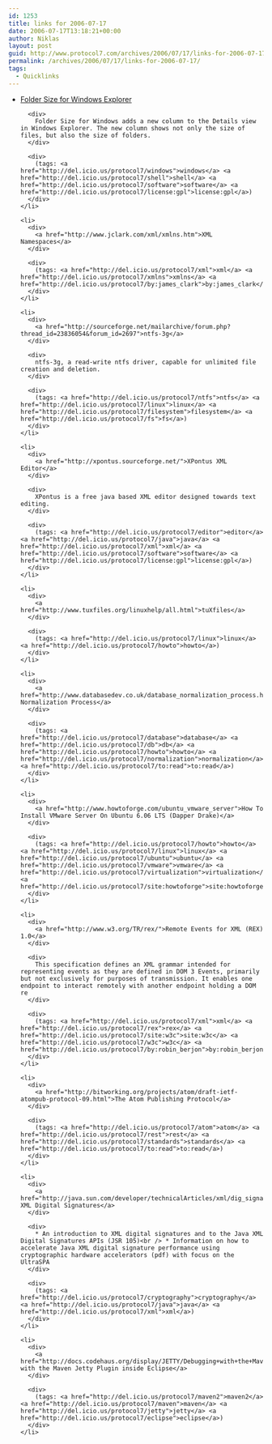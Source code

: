 ```yaml
---
id: 1253
title: links for 2006-07-17
date: 2006-07-17T13:18:21+00:00
author: Niklas
layout: post
guid: http://www.protocol7.com/archives/2006/07/17/links-for-2006-07-17/
permalink: /archives/2006/07/17/links-for-2006-07-17/
tags:
  - Quicklinks
---
```

<div class='microid-a1b44990588eb7c0d0d0c8c050fa54f77f87d698'>
  <ul>
    <li>
      <div>
        <a href="http://foldersize.sourceforge.net/">Folder Size for Windows Explorer</a>
      </div>
      
      <div>
        Folder Size for Windows adds a new column to the Details view in Windows Explorer. The new column shows not only the size of files, but also the size of folders.
      </div>
      
      <div>
        (tags: <a href="http://del.icio.us/protocol7/windows">windows</a> <a href="http://del.icio.us/protocol7/shell">shell</a> <a href="http://del.icio.us/protocol7/software">software</a> <a href="http://del.icio.us/protocol7/license:gpl">license:gpl</a>)
      </div>
    </li>
    
    <li>
      <div>
        <a href="http://www.jclark.com/xml/xmlns.htm">XML Namespaces</a>
      </div>
      
      <div>
        (tags: <a href="http://del.icio.us/protocol7/xml">xml</a> <a href="http://del.icio.us/protocol7/xmlns">xmlns</a> <a href="http://del.icio.us/protocol7/by:james_clark">by:james_clark</a>)
      </div>
    </li>
    
    <li>
      <div>
        <a href="http://sourceforge.net/mailarchive/forum.php?thread_id=23836054&forum_id=2697">ntfs-3g</a>
      </div>
      
      <div>
        ntfs-3g, a read-write ntfs driver, capable for unlimited file creation and deletion.
      </div>
      
      <div>
        (tags: <a href="http://del.icio.us/protocol7/ntfs">ntfs</a> <a href="http://del.icio.us/protocol7/linux">linux</a> <a href="http://del.icio.us/protocol7/filesystem">filesystem</a> <a href="http://del.icio.us/protocol7/fs">fs</a>)
      </div>
    </li>
    
    <li>
      <div>
        <a href="http://xpontus.sourceforge.net/">XPontus XML Editor</a>
      </div>
      
      <div>
        XPontus is a free java based XML editor designed towards text editing.
      </div>
      
      <div>
        (tags: <a href="http://del.icio.us/protocol7/editor">editor</a> <a href="http://del.icio.us/protocol7/java">java</a> <a href="http://del.icio.us/protocol7/xml">xml</a> <a href="http://del.icio.us/protocol7/software">software</a> <a href="http://del.icio.us/protocol7/license:gpl">license:gpl</a>)
      </div>
    </li>
    
    <li>
      <div>
        <a href="http://www.tuxfiles.org/linuxhelp/all.html">tuXfiles</a>
      </div>
      
      <div>
        (tags: <a href="http://del.icio.us/protocol7/linux">linux</a> <a href="http://del.icio.us/protocol7/howto">howto</a>)
      </div>
    </li>
    
    <li>
      <div>
        <a href="http://www.databasedev.co.uk/database_normalization_process.html">Database Normalization Process</a>
      </div>
      
      <div>
        (tags: <a href="http://del.icio.us/protocol7/database">database</a> <a href="http://del.icio.us/protocol7/db">db</a> <a href="http://del.icio.us/protocol7/howto">howto</a> <a href="http://del.icio.us/protocol7/normalization">normalization</a> <a href="http://del.icio.us/protocol7/to:read">to:read</a>)
      </div>
    </li>
    
    <li>
      <div>
        <a href="http://www.howtoforge.com/ubuntu_vmware_server">How To Install VMware Server On Ubuntu 6.06 LTS (Dapper Drake)</a>
      </div>
      
      <div>
        (tags: <a href="http://del.icio.us/protocol7/howto">howto</a> <a href="http://del.icio.us/protocol7/linux">linux</a> <a href="http://del.icio.us/protocol7/ubuntu">ubuntu</a> <a href="http://del.icio.us/protocol7/vmware">vmware</a> <a href="http://del.icio.us/protocol7/virtualization">virtualization</a> <a href="http://del.icio.us/protocol7/site:howtoforge">site:howtoforge</a>)
      </div>
    </li>
    
    <li>
      <div>
        <a href="http://www.w3.org/TR/rex/">Remote Events for XML (REX) 1.0</a>
      </div>
      
      <div>
        This specification defines an XML grammar intended for representing events as they are defined in DOM 3 Events, primarily but not exclusively for purposes of transmission. It enables one endpoint to interact remotely with another endpoint holding a DOM re
      </div>
      
      <div>
        (tags: <a href="http://del.icio.us/protocol7/xml">xml</a> <a href="http://del.icio.us/protocol7/rex">rex</a> <a href="http://del.icio.us/protocol7/site:w3c">site:w3c</a> <a href="http://del.icio.us/protocol7/w3c">w3c</a> <a href="http://del.icio.us/protocol7/by:robin_berjon">by:robin_berjon</a>)
      </div>
    </li>
    
    <li>
      <div>
        <a href="http://bitworking.org/projects/atom/draft-ietf-atompub-protocol-09.html">The Atom Publishing Protocol</a>
      </div>
      
      <div>
        (tags: <a href="http://del.icio.us/protocol7/atom">atom</a> <a href="http://del.icio.us/protocol7/rest">rest</a> <a href="http://del.icio.us/protocol7/standards">standards</a> <a href="http://del.icio.us/protocol7/to:read">to:read</a>)
      </div>
    </li>
    
    <li>
      <div>
        <a href="http://java.sun.com/developer/technicalArticles/xml/dig_signatures/">Java XML Digital Signatures</a>
      </div>
      
      <div>
        * An introduction to XML digital signatures and to the Java XML Digital Signatures APIs (JSR 105)<br /> * Information on how to accelerate Java XML digital signature performance using cryptographic hardware accelerators (pdf) with focus on the UltraSPA
      </div>
      
      <div>
        (tags: <a href="http://del.icio.us/protocol7/cryptography">cryptography</a> <a href="http://del.icio.us/protocol7/java">java</a> <a href="http://del.icio.us/protocol7/xml">xml</a>)
      </div>
    </li>
    
    <li>
      <div>
        <a href="http://docs.codehaus.org/display/JETTY/Debugging+with+the+Maven+Jetty+Plugin+inside+Eclipse">Debugging with the Maven Jetty Plugin inside Eclipse</a>
      </div>
      
      <div>
        (tags: <a href="http://del.icio.us/protocol7/maven2">maven2</a> <a href="http://del.icio.us/protocol7/maven">maven</a> <a href="http://del.icio.us/protocol7/jetty">jetty</a> <a href="http://del.icio.us/protocol7/eclipse">eclipse</a>)
      </div>
    </li>
  </ul>
</div>